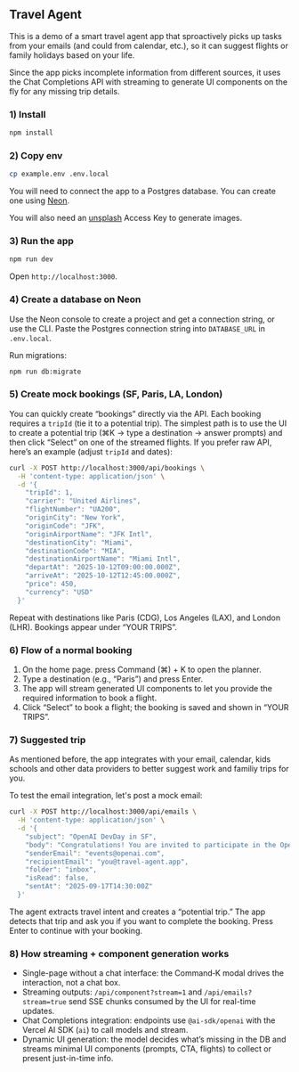 ## Travel Agent

This is a demo of a smart travel agent app that sproactively picks up tasks from your emails (and could from calendar, etc.), so it can suggest flights or family holidays based on your life.

Since the app picks incomplete information from different sources, it uses the Chat Completions API with streaming to generate UI components on the fly for any missing trip details.

### 1) Install

```bash
npm install
```

### 2) Copy env

```bash
cp example.env .env.local
```

You will need to connect the app to a Postgres database. You can create one using [Neon](https://neon.com).

You will also need an [unsplash](https://unsplash.com/developers) Access Key to generate images.

### 3) Run the app

```bash
npm run dev
```

Open `http://localhost:3000`.

### 4) Create a database on Neon

Use the Neon console to create a project and get a connection string, or use the CLI. Paste the Postgres connection string into `DATABASE_URL` in `.env.local`.

Run migrations:

```bash
npm run db:migrate
```

### 5) Create mock bookings (SF, Paris, LA, London)

You can quickly create “bookings” directly via the API. Each booking requires a `tripId` (tie it to a potential trip). The simplest path is to use the UI to create a potential trip (⌘K → type a destination → answer prompts) and then click “Select” on one of the streamed flights. If you prefer raw API, here’s an example (adjust `tripId` and dates):

```bash
curl -X POST http://localhost:3000/api/bookings \
  -H 'content-type: application/json' \
  -d '{
    "tripId": 1,
    "carrier": "United Airlines",
    "flightNumber": "UA200",
    "originCity": "New York",
    "originCode": "JFK",
    "originAirportName": "JFK Intl",
    "destinationCity": "Miami",
    "destinationCode": "MIA",
    "destinationAirportName": "Miami Intl",
    "departAt": "2025-10-12T09:00:00.000Z",
    "arriveAt": "2025-10-12T12:45:00.000Z",
    "price": 450,
    "currency": "USD"
  }'
```

Repeat with destinations like Paris (CDG), Los Angeles (LAX), and London (LHR). Bookings appear under “YOUR TRIPS”.

### 6) Flow of a normal booking
1. On the home page. press Command (⌘) + K to open the planner.
2. Type a destination (e.g., “Paris”) and press Enter.
3. The app will stream generated UI components to let you provide the required information to book a flight.
4. Click “Select” to book a flight; the booking is saved and shown in “YOUR TRIPS”.

### 7) Suggested trip
As mentioned before, the app integrates with your email, calendar, kids schools and other data providers to better suggest work and familiy trips for you.

To test the email integration, let's post a mock email:

```bash
curl -X POST http://localhost:3000/api/emails \
  -H 'content-type: application/json' \
  -d '{
    "subject": "OpenAI DevDay in SF",
    "body": "Congratulations! You are invited to participate in the OpenAI DevDay on October 6th, 2025 at 9AM in San Francisco.",
    "senderEmail": "events@openai.com",
    "recipientEmail": "you@travel-agent.app",
    "folder": "inbox",
    "isRead": false,
    "sentAt": "2025-09-17T14:30:00Z"
  }'
```

The agent extracts travel intent and creates a “potential trip.” The app detects that trip and ask you if you want to complete the booking. Press Enter to continue with your booking.

### 8) How streaming + component generation works 
- Single-page without a chat interface: the Command‑K modal drives the interaction, not a chat box.
- Streaming outputs: `/api/component?stream=1` and `/api/emails?stream=true` send SSE chunks consumed by the UI for real-time updates.
- Chat Completions integration: endpoints use `@ai-sdk/openai` with the Vercel AI SDK (`ai`) to call models and stream.
- Dynamic UI generation: the model decides what’s missing in the DB and streams minimal UI components (prompts, CTA, flights) to collect or present just-in-time info.